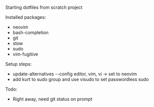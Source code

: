 Starting dotfiles from scratch project

Installed packages:
- neovim
- bash-completion
- git
- stow
- sudo
- vim-fugitive

Setup steps:
- update-alternatives --config editor, vim, vi -> set to neovim
- add kurt to sudo group and use visudo to set passwordless sudo

Todo:
- Right away, need git status on prompt

